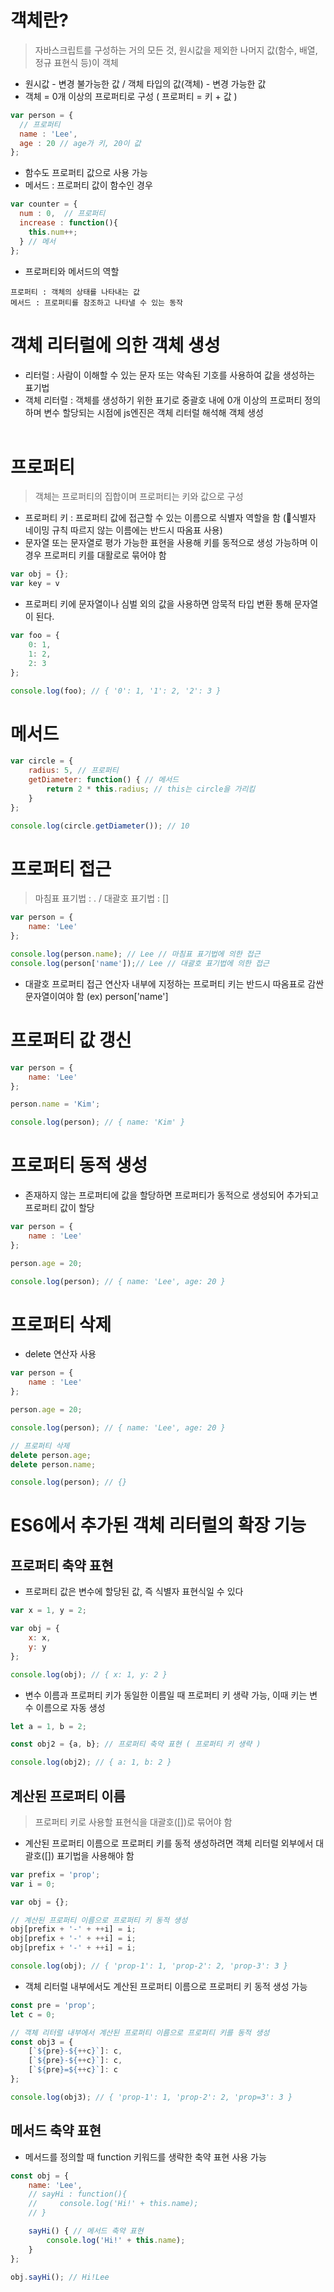# 객체란?
> 자바스크립트를 구성하는 거의 모든 것, 원시값을 제외한 나머지 값(함수, 배열, 정규 표현식 등)이 객체
* 원시값 - 변경 불가능한 값 / 객체 타입의 값(객체) - 변경 가능한 값
* 객체 = 0개 이상의 프로퍼티로 구성 ( 프로퍼티 = 키 + 값 )
```js
var person = {
  // 프로퍼티
  name : 'Lee',
  age : 20 // age가 키, 20이 값
};
```
+ 함수도 프로퍼티 값으로 사용 가능
+ 메서드 : 프로퍼티 값이 함수인 경우
```js
var counter = {
  num : 0,  // 프로퍼티
  increase : function(){
    this.num++;
  } // 메서
};
```
* 프로퍼티와 메서드의 역할
```
프로퍼티 : 객체의 상태를 나타내는 값
메서드 : 프로퍼티를 참조하고 나타낼 수 있는 동작
```
# 객체 리터럴에 의한 객체 생성
+ 리터럴 : 사람이 이해할 수 있는 문자 또는 약속된 기호를 사용하여 값을 생성하는 표기법
+ 객체 리터럴 : 객체를 생성하기 위한 표기로 중괄호 내에 0개 이상의 프로퍼티 정의하며 변수 할당되는 시점에 js엔진은 객체 리터럴 해석해 객체 생성
<br/><br/>
# 프로퍼티
> 객체는 프로퍼티의 집합이며 프로퍼티는 키와 값으로 구성
* 프로퍼티 키 : 프로퍼티 값에 접근할 수 있는 이름으로 식별자 역할을 함 (🚫식별자 네이밍 규칙 따르지 않는 이름에는 반드시 따옴표 사용)
* 문자열 또는 문자열로 평가 가능한 표현을 사용해 키를 동적으로 생성 가능하며 이 경우 프로퍼티 키를 대활로로 묶어야 함 
```js
var obj = {};
var key = v
```
* 프로퍼티 키에 문자열이나 심벌 외의 값을 사용하면 암묵적 타입 변환 통해 문자열이 된다.
```js
var foo = {
    0: 1,
    1: 2,
    2: 3
};

console.log(foo); // { '0': 1, '1': 2, '2': 3 }
```
# 메서드
```js
var circle = {
    radius: 5, // 프로퍼티
    getDiameter: function() { // 메서드
        return 2 * this.radius; // this는 circle을 가리킴
    }
};

console.log(circle.getDiameter()); // 10
```
# 프로퍼티 접근
> 마침표 표기법 : . / 대괄호 표기법 : []
```js
var person = {
    name: 'Lee'
};

console.log(person.name); // Lee // 마침표 표기법에 의한 접근
console.log(person['name']);// Lee // 대괄호 표기법에 의한 접근
```
+ 대괄호 프로퍼티 접근 연산자 내부에 지정하는 프로퍼티 키는 반드시 따옴표로 감싼 문자열이여야 함 (ex) person['name']
# 프로퍼티 값 갱신
```js
var person = {
    name: 'Lee'
};

person.name = 'Kim';

console.log(person); // { name: 'Kim' }
```
# 프로퍼티 동적 생성
+ 존재하지 않는 프로퍼티에 값을 할당하면 프로퍼티가 동적으로 생성되어 추가되고 프로퍼티 값이 할당
```js
var person = {
    name : 'Lee'
};

person.age = 20;

console.log(person); // { name: 'Lee', age: 20 }
```
# 프로퍼티 삭제
+ delete 연산자 사용
```js
var person = {
    name : 'Lee'
};

person.age = 20;

console.log(person); // { name: 'Lee', age: 20 }

// 프로퍼티 삭제
delete person.age;
delete person.name;

console.log(person); // {}
```
# ES6에서 추가된 객체 리터럴의 확장 기능
## 프로퍼티 축약 표현
+ 프로퍼티 값은 변수에 할당된 값, 즉 식별자 표현식일 수 있다
```js
var x = 1, y = 2;

var obj = {
    x: x,
    y: y
};

console.log(obj); // { x: 1, y: 2 }
```
+ 변수 이름과 프로퍼티 키가 동일한 이름일 때 프로퍼티 키 생략 가능, 이때 키는 변수 이름으로 자동 생성
```js
let a = 1, b = 2;

const obj2 = {a, b}; // 프로퍼티 축약 표현 ( 프로퍼티 키 생략 )

console.log(obj2); // { a: 1, b: 2 }
```
## 계산된 프로퍼티 이름
> 프로퍼티 키로 사용할 표현식을 대괄호([])로 묶어야 함
+ 계산된 프로퍼티 이름으로 프로퍼티 키를 동적 생성하려면 객체 리터럴 외부에서 대괄호([]) 표기법을 사용해야 함
```js
var prefix = 'prop';
var i = 0;

var obj = {};

// 계산된 프로퍼티 이름으로 프로퍼티 키 동적 생성
obj[prefix + '-' + ++i] = i;
obj[prefix + '-' + ++i] = i;
obj[prefix + '-' + ++i] = i;

console.log(obj); // { 'prop-1': 1, 'prop-2': 2, 'prop-3': 3 }
```
+ 객체 리터럴 내부에서도 계산된 프로퍼티 이름으로 프로퍼티 키 동적 생성 가능
```js
const pre = 'prop';
let c = 0;

// 객체 리터럴 내부에서 계산된 프로퍼티 이름으로 프로퍼티 키를 동적 생성
const obj3 = {
    [`${pre}-${++c}`]: c,
    [`${pre}-${++c}`]: c,
    [`${pre}=${++c}`]: c 
};

console.log(obj3); // { 'prop-1': 1, 'prop-2': 2, 'prop=3': 3 }
```
## 메서드 축약 표현
* 메서드를 정의할 때 function 키워드를 생략한 축약 표현 사용 가능
```js
const obj = {
    name: 'Lee',
    // sayHi : function(){
    //     console.log('Hi!' + this.name);
    // }

    sayHi() { // 메서드 축약 표현
        console.log('Hi!' + this.name);
    }
};

obj.sayHi(); // Hi!Lee
```




  
  
